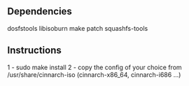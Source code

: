 ## Dependencies ##

dosfstools
libisoburn
make
patch
squashfs-tools


## Instructions ##

1 - sudo make install
2 - copy the config of your choice from /usr/share/cinnarch-iso (cinnarch-x86_64, cinnarch-i686 ...)